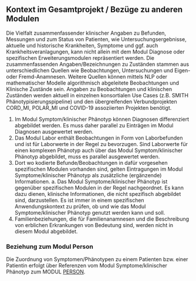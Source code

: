 ## Kontext im Gesamtprojekt / Bezüge zu anderen Modulen

Die Vielfalt zusammenfassender klinischer Angaben zu Befunden, Messungen und zum Status von Patienten, wie Untersuchungsergebnisse, aktuelle und historische Krankheiten, Symptome und ggf. auch Krankheitsveranlagungen, kann nicht allein mit dem Modul Diagnose oder spezifischen Erweiterungsmodulen repräsentiert werden. Die zusammenfassenden Angaben/Bezeichnungen zu Zuständen stammen aus unterschiedlichen Quellen wie Beobachtungen, Untersuchungen und Eigen- oder Fremd-Anamnesen. Weitere Quellen können mittels NLP oder mathematischer Modelle algorithmisch abgeleitete Beobachtungen und Klinische Zustände sein.
Angaben zu Beobachtungen und klinischen Zuständen werden aktuell in einzelnen konsortialen Use Cases (z.B. SMITH Phänotypisierungspipeline) und den übergreifenden Verbundprojekten CORD_MI, POLAR_MI und COVID-19 assoziierten Projekten benötigt.

1.	Im Modul Symptom/klinischer Phänotyp können Diagnosen differenziert abgebildet werden. Es muss daher parallel zu Einträgen im Modul Diagnosen ausgewertet werden.
2.	Das Modul Labor enthält Beobachtungen in Form von Laborbefunden und ist für Laborwerte in der Regel zu bevorzugen. Sind Laborwerte für einen komplexen Phänotyp auch über das Modul Symptom/klinischer Phänotyp abgebildet, muss es parallel ausgewertet werden.
3.	Dort wo kodierte Befunde/Beobachtungen in dafür vorgesehen spezifischen Modulen vorhanden sind, gelten Eintragungen im Modul Symptome/klinischer Phänotyp als zusätzliche (ergänzende) Informationen.
a.	Das Modul Symptome/klinischer Phänotyp ist gegenüber spezifischen Modulen in der Regel nachgeordnet. Es kann dazu dienen, klinische Informationen, die nicht spezifisch abgebildet sind, darzustellen. Es ist immer in einem spezifischen Anwendungskontext zu prüfen, ob und wie das Modul Symptome/klinischer Phänotyp genutzt werden kann und soll.
4.	Familienbeziehungen, die für Familienanamnesen und die Beschreibung von erblichen Erkrankungen von Bedeutung sind, werden nicht in diesem Modul abgebildet.


### Beziehung zum Modul Person

Die Zuordnung von Symptomen/Phänotypen zu einem Patienten bzw. einer Patientin erfolgt über Referenzen vom Modul Symptome/klinischer Phänotyp zum MODUL [PERSON](https://simplifier.net/guide/medizininformatikinitiative-modulperson-implementationguide/igmiikdsmodulperson).